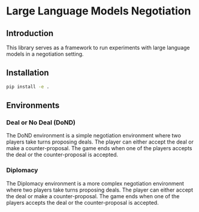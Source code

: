 # Large Language Models Negotiation

## Introduction
This library serves as a framework to run experiments with large language models in a negotiation setting.

## Installation

```bash
pip install -e .
```
## Environments

### Deal or No Deal (DoND)

The DoND environment is a simple negotiation environment where two players take turns proposing deals. The player can either accept the deal or make a counter-proposal. The game ends when one of the players accepts the deal or the counter-proposal is accepted.

### Diplomacy

The Diplomacy environment is a more complex negotiation environment where two players take turns proposing deals. The player can either accept the deal or make a counter-proposal. The game ends when one of the players accepts the deal or the counter-proposal is accepted.

### 








